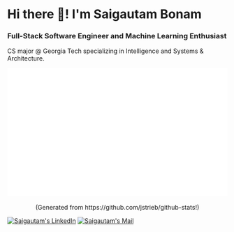 # Hi there 👋! I'm Saigautam Bonam

### Full-Stack Software Engineer and Machine Learning Enthusiast 
CS major @ Georgia Tech specializing in Intelligence and Systems & Architecture.

<p align="center">
  <img src="https://github.com/saisree27/profile-stats/blob/master/generated/overview.svg" /><br>
  <p align="center"> (Generated from https://github.com/jstrieb/github-stats!) </p>
</p>

[<img alt="Saigautam's LinkedIn" src="https://img.shields.io/badge/LinkedIn-0077B5?style=for-the-badge&logo=linkedin&logoColor=white" />][linkedin]
[<img alt="Saigautam's Mail" src="https://img.shields.io/badge/Gmail-D14836?style=for-the-badge&logo=gmail&logoColor=white" />][gmail]
<br>

<!-- ![](https://github.com/saisree27/profile-stats/blob/master/generated/overview.svg) -->

<!--
**saisree27/saisree27** is a ✨ _special_ ✨ repository because its `README.md` (this file) appears on your GitHub profile.

Here are some ideas to get you started:

- 🔭 I’m currently working on ...
- 🌱 I’m currently learning ...
- 👯 I’m looking to collaborate on ...
- 🤔 I’m looking for help with ...
- 💬 Ask me about ...
- 📫 How to reach me: ...
- 😄 Pronouns: ...
- ⚡ Fun fact: ...
-->
[linkedin]: https://www.linkedin.com/in/saigautambonam/
[gmail]: mailto:saigautambonam@gmail.com

